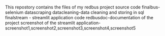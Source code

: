 This repostory contains the files of my redbus project
source code 
finalbus-selenium datascraping
datacleaning-data cleaning and storing in sql
finalstream - streamlit application code
redbusdoc-documentation of the project
screenshot of the streamlit application-screenshot1,screenshot2,screenshot3,screenshot4,screenshot5
